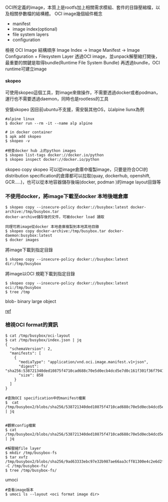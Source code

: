OCI所定義的image，本質上是rootfs加上相關需求模組、套件的目錄壓縮檔，以及相關參數檔的結構體。
OCI image幾個組件概念
- manifest
- image index(optional)
- file system layers
- configuration

檢視 OCI Image 結構順序 
Image Index -> Image Manifest ->  Image Configuration + Filesystem Layer
透過OCI image，並unpack解壓縮打開後，最重要的關鍵是取得bundle(Runtime File System Bundle)
再透過bundle，OCI runtime可建立image

#### skopeo
可使用skopeo這個工具，對image來做操作，不需要透過docker或者podman，運行也不需要透過daemon，同時也是rootless的工具

安裝skopeo
因目前ubuntu不支援，需安裝其他OS，以alpine liunx為例
```
#alpine linux
$ docker run --rm -it --name alp alpine

# in docker container
$ apk add skopeo
$ skopeo -v

#檢查docker hub 上的python images
$ skopeo list-tags docker://docker.io/python
$ skopeo inspect docker://docker.io/python

```

skopeo copy
skopeo 可以從image倉庫中複製image，只要是符合OCI的distribution specification的倉庫都可以拉取(quay, dockerhub, openshift, GCR.....)，也可以從本地容器儲存後端(docker, podman )的image layout目錄等

### 不使用docker，將image下載至docker 本地後端倉庫
```
$ skopeo copy --insecure-policy docker://busybox:latest docker-archive:/tmp/busybox.tar
docker-archive儲存後的文件，可被docker load 讀取

同理可將image從docker 本地倉庫複製到本地其他目錄
$ skopeo copy docker-archive:/tmp/busybox.tar docker-daemon:busybox:latest
$ docker images
```

將image下載到指定目錄
```
$ skopeo copy --insecure-policy docker://busybox:latest dir:/tmp/busybox
```

將image以OCI 規範下載到指定目錄
```
$ skopeo copy --insecure-policy docker://busybox:latest oci:/tmp/busybox
$ tree /tmp
```

blob- binary large object

[ref](https://lework.github.io/2020/04/13/skopeo/)

### 檢視OCI format的資訊
```
$ cat /tmp/busybox/oci-layout
$ cat /tmp/busybox/index.json | jq
{
  "schemaVersion": 2,
  "manifests": [
    {
      "mediaType": "application/vnd.oci.image.manifest.v1+json",
      "digest": "sha256:538721340ded10875f4710cad688c70e5d0ecb4dcd5e7d0c161f301f36f79414",
      "size": 858
    }
  ]
}

#查詢OCI specification中的manifest檔案
$  cat  /tmp/busybox2/blobs/sha256/538721340ded10875f4710cad688c70e5d0ecb4dcd5e7d0c161f301f36f79414 | jq


#觀察config檔案
$ cat  /tmp/busybox2/blobs/sha256/538721340ded10875f4710cad688c70e5d0ecb4dcd5e7d0c161f301f36f79414 | jq

#解壓縮file layer
$ mkdir /tmp/busybox-fs
$ tar xvfz /tmp/busybox2/blobs/sha256/9ad63333ebc97e32b987ae66aa3cff81300e4c2e6d2f2395cef8a3ae18b249fe  -C /tmp/busybox-fs/
$ tree /tmp/busybox-fs/
```




umoci
```
#查看image版本
$ umoci ls --layout <oci format image dir> 


```
